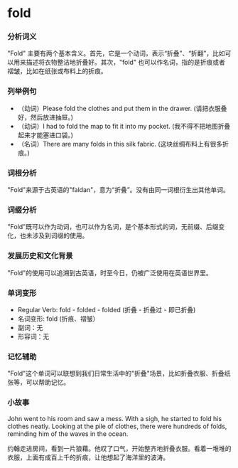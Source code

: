 # fold

### 分析词义

  

"Fold" 主要有两个基本含义。首先，它是一个动词，表示“折叠”、“折翻”，比如可以用来描述将衣物整洁地折叠好。其次，"fold" 也可以作名词，指的是折痕或者褶皱，比如在纸张或布料上的折痕。

  

### 列举例句

  

*   （动词）Please fold the clothes and put them in the drawer. (请把衣服叠好，然后放进抽屉。)
*   （动词）I had to fold the map to fit it into my pocket. (我不得不把地图折叠起来才能塞进口袋。)
*   （名词）There are many folds in this silk fabric. (这块丝绸布料上有很多折痕。)

  

### 词根分析

  

"Fold"来源于古英语的"faldan"，意为“折叠”。没有由同一词根衍生出其他单词。

  

### 词缀分析

  

"Fold"既可以作为动词，也可以作为名词，是个基本形式的词，无前缀、后缀变化，也未涉及到词缀的使用。

  

### 发展历史和文化背景

  

"Fold"的使用可以追溯到古英语，时至今日，仍被广泛使用在英语世界里。

  

### 单词变形

  

*   Regular Verb: fold - folded - folded (折叠 - 折叠过 - 即已折叠)
*   名词变形: fold (折痕、褶皱）
*   副词：无
*   形容词：无

  

### 记忆辅助

  

"Fold"这个单词可以联想到我们日常生活中的"折叠"场景，比如折叠衣服、折叠纸张等，可以帮助记忆。

  

### 小故事

  

John went to his room and saw a mess. With a sigh, he started to fold his clothes neatly. Looking at the pile of clothes, there were hundreds of folds, reminding him of the waves in the ocean.

  

约翰走进房间，看到一片狼藉。他叹了口气，开始整齐地折叠衣服。看着一堆堆的衣服，上面有成百上千的折痕，让他想起了海洋里的波涛。

